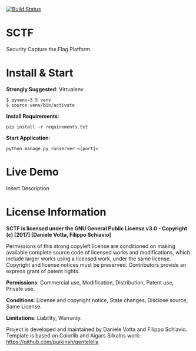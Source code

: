 [![Build Status](https://travis-ci.org/SynAckPwn23/SCTF.svg?branch=master)](https://travis-ci.org/SynAckPwn23/SCTF)

# SCTF
Security Capture the Flag Platform.

# Install & Start
<b>Strongly Suggested</b>: Virtualenv
	
	$ pyvenv-3.5 venv
	$ source venv/bin/activate

<b>Install Requirements</b>:

	pip install -r requirements.txt

<b>Start Application</b>:
	
	python manage.py runserver <[port]>

# Live Demo
Insert Description

# License Information
<b>SCTF is licensed under the GNU General Public License v3.0 - Copyright (c) [2017] [Daniele Votta, Filippo Schiavio]</b>

Permissions of this strong copyleft license are conditioned on making available complete source code of licensed works and modifications, which include larger works using a licensed work, under the same license. Copyright and license notices must be preserved. Contributors provide an express grant of patent rights.

<b>Permissions</b>: Commercial use, Modification, Distribution, Patent use, Private use.

<b>Conditions</b>: License and copyright notice, State changes, Disclose source, Same License.

<b>Limitations</b>: Liability, Warranty.

Project is developed and maintained by Daniele Votta and Filippo Schiavio.
Template is based on Colorlib and Aigars Silkalns work: https://github.com/puikinsh/gentelella
